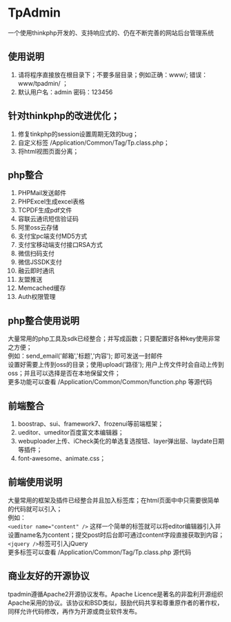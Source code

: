 # TpAdmin
一个使用thinkphp开发的、支持响应式的、仍在不断完善的网站后台管理系统

## 使用说明
1. 请将程序直接放在根目录下；不要多层目录；例如正确：www/; 错误：www/tpadmin/ ；
2. 默认用户名：admin  密码：123456

## 针对thinkphp的改进优化；
1. 修复tinkphp的session设置周期无效的bug；
2. 自定义标签 /Application/Common/Tag/Tp.class.php；
3. 将html视图页面分离；

## php整合
1. PHPMail发送邮件
2. PHPExcel生成excel表格
3. TCPDF生成pdf文件
4. 容联云通讯短信验证码
5. 阿里oss云存储
6. 支付宝pc端支付MD5方式
7. 支付宝移动端支付接口RSA方式
8. 微信扫码支付
9. 微信JSSDK支付
10. 融云即时通讯
11. 友盟推送
12. Memcached缓存
13. Auth权限管理

## php整合使用说明
大量常用的php工具及sdk已经整合；并写成函数；只要配置好各种key使用非常之方便；    
例如：send_email('邮箱','标题','内容'); 即可发送一封邮件    
设置好需要上传到oss的目录；使用upload('路径'); 用户上传文件时会自动上传到oss；并且可以选择是否在本地保留文件；    
更多功能可以查看 /Application/Common/Common/function.php 等源代码    

## 前端整合
1. boostrap、sui、framework7、frozenui等前端框架；
2. ueditor、umeditor百度富文本编辑器；
3. webuploader上传、iCheck美化的单选复选按钮、layer弹出层、laydate日期等插件；
4. font-awesome、animate.css；

## 前端使用说明
大量常用的框架及插件已经整合并且加入标签库；在html页面中中只需要很简单的代码就可以引入；    
例如：      
`<ueditor name="content" />` 这样一个简单的标签就可以将editor编辑器引入并设置name名为content；提交post时后台即可通过content字段直接获取到内容；    
`<jquery />`标签可引入jQuery   
更多标签可以查看 /Application/Common/Tag/Tp.class.php 源代码   

## 商业友好的开源协议
tpadmin遵循Apache2开源协议发布。Apache Licence是著名的非盈利开源组织Apache采用的协议。该协议和BSD类似，鼓励代码共享和尊重原作者的著作权，同样允许代码修改，再作为开源或商业软件发布。
